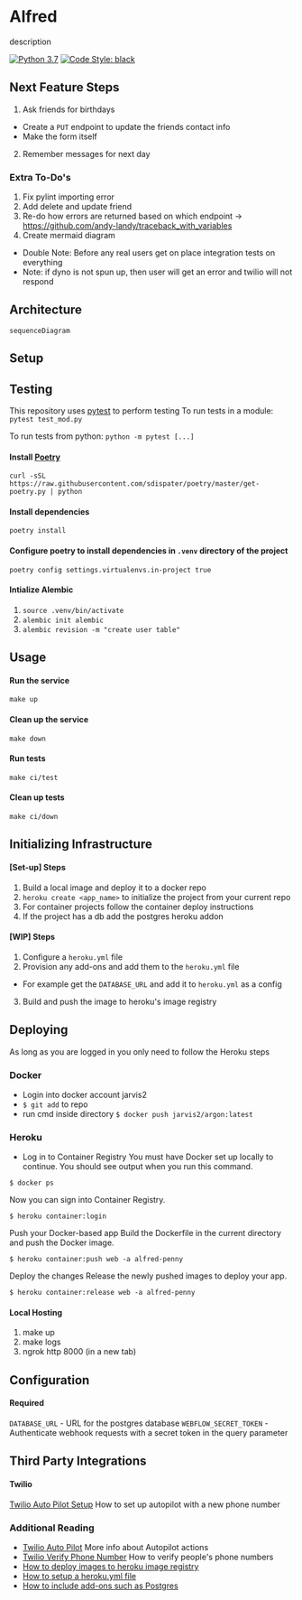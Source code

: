 # Alfred

description

[![Python 3.7](https://img.shields.io/badge/python-3.7-blue.svg)](https://www.python.org/downloads/release/python-370/)
[![Code Style: black](https://img.shields.io/badge/code%20style-black-000000.svg)](https://github.com/psf/black)

## Next Feature Steps

1. Ask friends for birthdays

- Create a `PUT` endpoint to update the friends contact info
- Make the form itself

2. Remember messages for next day

### Extra To-Do's

1. Fix pylint importing error
2. Add delete and update friend
3. Re-do how errors are returned based on which endpoint -> https://github.com/andy-landy/traceback_with_variables
4. Create mermaid diagram

- Double Note: Before any real users get on place integration tests on everything
- Note: if dyno is not spun up, then user will get an error and twilio will not respond

## Architecture

```mermaid
sequenceDiagram
```

## Setup

## Testing

This repository uses [pytest](https://docs.pytest.org/en/stable/usage.html) to perform testing
To run tests in a module:
`pytest test_mod.py`

To run tests from python:
`python -m pytest [...]`

#### Install [Poetry](https://poetry.eustace.io)

```
curl -sSL https://raw.githubusercontent.com/sdispater/poetry/master/get-poetry.py | python
```

#### Install dependencies

```
poetry install
```

#### Configure poetry to install dependencies in `.venv` directory of the project

```
poetry config settings.virtualenvs.in-project true
```

#### Intialize Alembic

1. `source .venv/bin/activate`
2. `alembic init alembic`
3. `alembic revision -m "create user table"`

## Usage

#### Run the service

```
make up
```

#### Clean up the service

```
make down
```

#### Run tests

```
make ci/test
```

#### Clean up tests

```
make ci/down
```

## Initializing Infrastructure

#### [Set-up] Steps

1. Build a local image and deploy it to a docker repo
2. `heroku create <app_name>` to initialize the project from your current repo
3. For container projects follow the container deploy instructions
4. If the project has a db add the postgres heroku addon

#### [WIP] Steps

1. Configure a `heroku.yml` file
2. Provision any add-ons and add them to the `heroku.yml` file

- For example get the `DATABASE_URL` and add it to `heroku.yml` as a config

3. Build and push the image to heroku's image registry

## Deploying

As long as you are logged in you only need to follow the Heroku steps

### Docker

- Login into docker account jarvis2
- `$ git add` to repo
- run cmd inside directory
  `$ docker push jarvis2/argon:latest`

### Heroku

- Log in to Container Registry
  You must have Docker set up locally to continue. You should see output when you run this command.

`$ docker ps`

Now you can sign into Container Registry.

`$ heroku container:login`

Push your Docker-based app
Build the Dockerfile in the current directory and push the Docker image.

`$ heroku container:push web -a alfred-penny`

Deploy the changes
Release the newly pushed images to deploy your app.

`$ heroku container:release web -a alfred-penny`

#### Local Hosting

1. make up
2. make logs
3. ngrok http 8000 (in a new tab)

## Configuration

#### Required

`DATABASE_URL` - URL for the postgres database
`WEBFLOW_SECRET_TOKEN` - Authenticate webhook requests with a secret token in the query parameter

## Third Party Integrations

#### Twilio

[Twilio Auto Pilot Setup](https://www.twilio.com/docs/autopilot/channels/sms) How to set up autopilot with a new phone number

### Additional Reading

- [Twilio Auto Pilot](https://www.twilio.com/docs/autopilot/actions) More info about Autopilot actions
- [Twilio Verify Phone Number](https://support.twilio.com/hc/en-us/articles/223180048-Adding-a-Verified-Phone-Number-or-Caller-ID-with-Twilio) How to verify people's phone numbers
- [How to deploy images to heroku image registry](https://devcenter.heroku.com/articles/container-registry-and-runtime)
- [How to setup a heroku.yml file](https://devcenter.heroku.com/articles/build-docker-images-heroku-yml#creating-your-app-from-setup)
- [How to include add-ons such as Postgres](https://devcenter.heroku.com/articles/heroku-postgresql)
